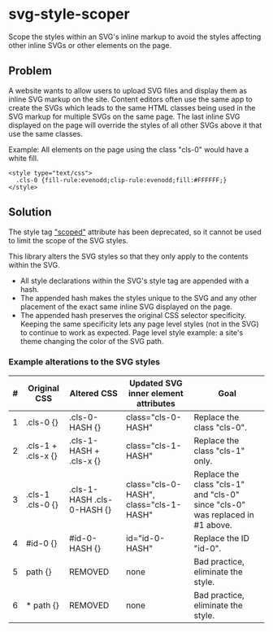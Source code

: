 # svg-style-scoper
Scope the styles within an SVG's inline markup to avoid the styles affecting other inline SVGs or other elements on the page. 

## Problem

A website wants to allow users to upload SVG files and display them as inline SVG markup on the site. Content editors often use the same app to create the SVGs which leads to the same HTML classes being used in the SVG markup for multiple SVGs on the same page. The last inline SVG displayed on the page will override the styles of all other SVGs above it that use the same classes.

Example: All elements on the page using the class "cls-0" would have a white fill.
```
<style type="text/css">
  .cls-0 {fill-rule:evenodd;clip-rule:evenodd;fill:#FFFFFF;}
</style>
```

## Solution

The style tag ["scoped"](https://developer.mozilla.org/en-US/docs/Web/HTML/Element/style#attr-scoped) attribute has been deprecated, so it cannot be used to limit the scope of the SVG styles.

This library alters the SVG styles so that they only apply to the contents within the SVG.

- All style declarations within the SVG's style tag are appended with a hash. 
- The appended hash makes the styles unique to the SVG and any other placement of the exact same inline SVG displayed on the page.
- The appended hash preserves the original CSS selector specificity. Keeping the same specificity lets any page level styles (not in the SVG) to continue to work as expected. Page level style example: a site's theme changing the color of the SVG path.

### Example alterations to the SVG styles

|#| Original CSS   | Altered CSS | Updated SVG inner element attributes|Goal|
| ----------- | ----------- | ----------- | ----------- | ----------- |
|1| .cls-0 {} | .cls-0-HASH {} | class="cls-0-HASH" | Replace the class "cls-0". |
|2| .cls-1 + .cls-x {} | .cls-1-HASH + .cls-x {} | class="cls-1-HASH" | Replace the class "cls-1" only. |
|3| .cls-1 .cls-0 {} | .cls-1-HASH .cls-0-HASH {} | class="cls-0-HASH", class="cls-1-HASH" | Replace the class "cls-1" and "cls-0" since "cls-0" was replaced in #1 above. |
|4| #id-0 {} | #id-0-HASH {} | id="id-0-HASH" | Replace the ID "id-0". |
|5| path {} | REMOVED | none | Bad practice, eliminate the style. |
|6| * path {} | REMOVED | none | Bad practice, eliminate the style. |
